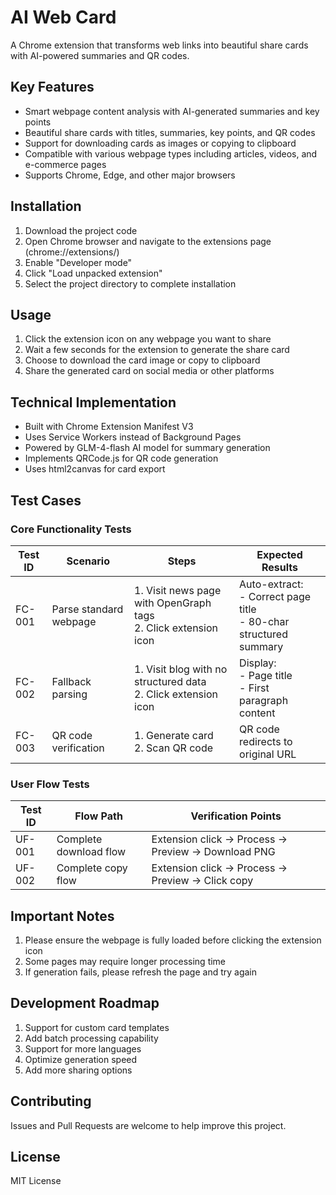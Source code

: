 # AI Web Card

A Chrome extension that transforms web links into beautiful share cards with AI-powered summaries and QR codes.

## Key Features

- Smart webpage content analysis with AI-generated summaries and key points
- Beautiful share cards with titles, summaries, key points, and QR codes
- Support for downloading cards as images or copying to clipboard
- Compatible with various webpage types including articles, videos, and e-commerce pages
- Supports Chrome, Edge, and other major browsers

## Installation

1. Download the project code
2. Open Chrome browser and navigate to the extensions page (chrome://extensions/)
3. Enable "Developer mode"
4. Click "Load unpacked extension"
5. Select the project directory to complete installation

## Usage

1. Click the extension icon on any webpage you want to share
2. Wait a few seconds for the extension to generate the share card
3. Choose to download the card image or copy to clipboard
4. Share the generated card on social media or other platforms

## Technical Implementation

- Built with Chrome Extension Manifest V3
- Uses Service Workers instead of Background Pages
- Powered by GLM-4-flash AI model for summary generation
- Implements QRCode.js for QR code generation
- Uses html2canvas for card export

## Test Cases

### Core Functionality Tests
| Test ID | Scenario | Steps | Expected Results |
|---------|----------|-------|-----------------|
| FC-001 | Parse standard webpage | 1. Visit news page with OpenGraph tags<br>2. Click extension icon | Auto-extract:<br>- Correct page title<br>- 80-char structured summary |
| FC-002 | Fallback parsing | 1. Visit blog with no structured data<br>2. Click extension icon | Display:<br>- Page title<br>- First paragraph content |
| FC-003 | QR code verification | 1. Generate card<br>2. Scan QR code | QR code redirects to original URL |

### User Flow Tests
| Test ID | Flow Path | Verification Points |
|---------|-----------|-------------------|
| UF-001 | Complete download flow | Extension click -> Process -> Preview -> Download PNG | Full process <15s, output 1080px PNG |
| UF-002 | Complete copy flow | Extension click -> Process -> Preview -> Click copy | Clipboard contains card image |

## Important Notes

1. Please ensure the webpage is fully loaded before clicking the extension icon
2. Some pages may require longer processing time
3. If generation fails, please refresh the page and try again

## Development Roadmap

1. Support for custom card templates
2. Add batch processing capability
3. Support for more languages
4. Optimize generation speed
5. Add more sharing options

## Contributing

Issues and Pull Requests are welcome to help improve this project.

## License

MIT License 